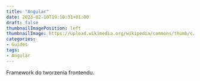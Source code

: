 ```yaml
---
title: "Angular"
date: 2023-02-10T19:10:31+01:00
draft: false
thumbnailImagePosition: left
thumbnailImage: https://upload.wikimedia.org/wikipedia/commons/thumb/c/cf/Angular_full_color_logo.svg/800px-Angular_full_color_logo.svg.png
categories:
- Guides
tags:
- Angular
---
```


Framework do tworzenia frontendu.

<!--more-->
